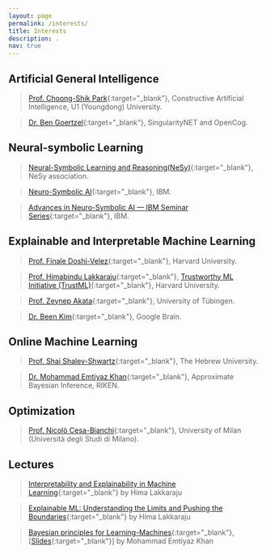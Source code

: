 ```yaml
---
layout: page
permalink: /interests/
title: Interests
description: .
nav: true
---
```


## Artificial General Intelligence
  > [Prof. Choong-Shik Park](https://www.researchgate.net/profile/Choong-Shik-Park){:target="_blank"}, Constructive Artificial Intelligence, U1 (Youngdong) University.
  
  > [Dr. Ben Goertzel](http://goertzel.org){:target="_blank"}, SingularityNET and OpenCog.



## Neural-symbolic Learning
  > [Neural-Symbolic Learning and Reasoning(NeSy)](http://www.neural-symbolic.org/){:target="_blank"}, NeSy association.
  
  > [Neuro-Symbolic AI](https://researcher.watson.ibm.com/researcher/view_group.php?id=10518){:target="_blank"}, IBM.

  > [Advances in Neuro-Symbolic AI — IBM Seminar Series](https://researcher.watson.ibm.com/researcher/view_group.php?id=10510){:target="_blank"}, IBM.



## Explainable and Interpretable Machine Learning
  > [Prof. Finale Doshi-Velez](https://dtak.github.io){:target="_blank"}, Harvard University.
  
  > [Prof. Himabindu Lakkaraju](https://himalakkaraju.github.io){:target="_blank"}, [Trustworthy ML Initiative (TrustML)](https://www.trustworthyml.org/){:target="_blank"}, Harvard University.

  > [Prof. Zeynep Akata](https://eml-unitue.de/people/zeynep-akata){:target="_blank"}, University of Tübingen.

  > [Dr. Been Kim](https://beenkim.github.io/){:target="_blank"}, Google Brain.


## Online Machine Learning
  > [Prof. Shai Shalev-Shwartz](https://www.cs.huji.ac.il/~shais/){:target="_blank"}, The Hebrew University.

  > [Dr. Mohammad Emtiyaz Khan](https://emtiyaz.github.io/){:target="_blank"}, Approximate Bayesian Inference, RIKEN.

## Optimization
  > [Prof. Nicolò Cesa-Bianchi](http://cesa-bianchi.di.unimi.it/){:target="_blank"}, University of Milan (Università degli Studi di Milano).


## Lectures
  > [Interpretability and Explainability in Machine Learning](https://interpretable-ml-class.github.io/){:target="_blank"} by Hima Lakkaraju

  > [Explainable ML: Understanding the Limits and Pushing the Boundaries](https://www.chilconference.org/tutorial_T04.html){:target="_blank"} by Hima Lakkaraju

  > [Bayesian principles for Learning-Machines](https://www.youtube.com/watch?v=XvTFW0MqtZE&t=1s){:target="_blank"}, [[Slides](https://emtiyaz.github.io/papers/March10_2021_Open_Seminar.pdf){:target="_blank"}] by Mohammad Emtiyaz Khan
